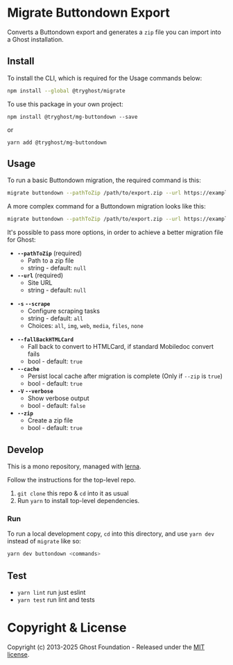 # Migrate Buttondown Export

Converts a Buttondown export and generates a `zip` file you can import into a Ghost installation.


## Install

To install the CLI, which is required for the Usage commands below:

```sh
npm install --global @tryghost/migrate
```

To use this package in your own project:

`npm install @tryghost/mg-buttondown --save`

or

`yarn add @tryghost/mg-buttondown`


## Usage

To run a basic Buttondown migration, the required command is this:

```sh
migrate buttondown --pathToZip /path/to/export.zip --url https://example.com
```

A more complex command for a Buttondown migration looks like this:

```sh
migrate buttondown --pathToZip /path/to/export.zip --url https://example.com --default_author_name 'Author Name' --subscribeLink '/join'
```

It's possible to pass more options, in order to achieve a better migration file for Ghost:

- **`--pathToZip`** (required)
    - Path to a zip file
    - string - default: `null`
- **`--url`** (required)
    - Site URL
    - string - default: `null`  
<!-- - **`--defaultAuthorName`** 
    - The name to use where no author is specified. Names with spaces should be quoted.
    - string - default: `null` -->
- **`-s` `--scrape`** 
    - Configure scraping tasks
    - string - default: `all` 
    - Choices: `all`, `img`, `web`, `media`, `files`, `none`
<!-- - **`--subscribeLink`** 
    - Provide a path that existing `/subscribe` anchors will link to e.g. `/join-us` or `#/portal/signup` (`#` characters need to be escaped with a `\`)
    - string - default: `#/portal/signup` -->
- **`--fallBackHTMLCard`** 
    - Fall back to convert to HTMLCard, if standard Mobiledoc convert fails
    - bool - default: `true`     
- **`--cache`** 
    - Persist local cache after migration is complete (Only if `--zip` is `true`)
    - bool - default: `true`
- **`-V` `--verbose`** 
    - Show verbose output
    - bool - default: `false`
- **`--zip`** 
    - Create a zip file
    - bool - default: `true`   


## Develop

This is a mono repository, managed with [lerna](https://lerna.js.org).

Follow the instructions for the top-level repo.
1. `git clone` this repo & `cd` into it as usual
2. Run `yarn` to install top-level dependencies.


### Run

To run a local development copy, `cd` into this directory, and use `yarn dev` instead of `migrate` like so:

```sh
yarn dev buttondown <commands>
```


## Test

- `yarn lint` run just eslint
- `yarn test` run lint and tests


# Copyright & License

Copyright (c) 2013-2025 Ghost Foundation - Released under the [MIT license](LICENSE).
